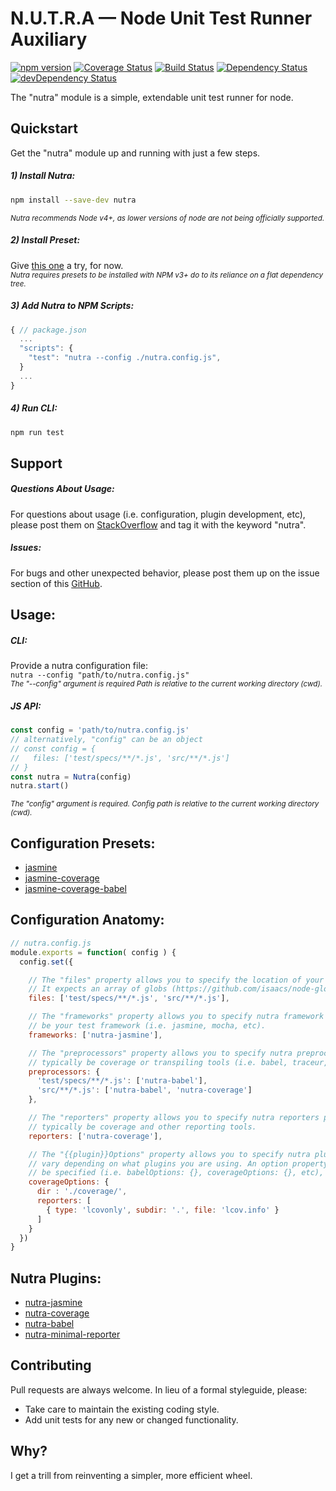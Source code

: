 # N.U.T.R.A — Node Unit Test Runner Auxiliary
[![npm version](https://badge.fury.io/js/nutra.svg)](https://badge.fury.io/js/nutra)
[![Coverage Status](https://coveralls.io/repos/github/m-a-r-c-e-l-i-n-o/nutra/badge.svg?branch=master)](https://coveralls.io/github/m-a-r-c-e-l-i-n-o/nutra?branch=master)
[![Build Status](https://travis-ci.org/m-a-r-c-e-l-i-n-o/nutra.svg?branch=master)](https://travis-ci.org/m-a-r-c-e-l-i-n-o/nutra)
[![Dependency Status](https://david-dm.org/m-a-r-c-e-l-i-n-o/nutra.svg)](https://david-dm.org/m-a-r-c-e-l-i-n-o/nutra)
[![devDependency Status](https://david-dm.org/m-a-r-c-e-l-i-n-o/nutra/dev-status.svg)](https://david-dm.org/m-a-r-c-e-l-i-n-o/nutra#info=devDependencies)

The "nutra" module is a simple, extendable unit test runner for node.

## Quickstart
Get the "nutra" module up and running with just a few steps.

##### 1) Install Nutra:
```bash
npm install --save-dev nutra
```
<sub>*Nutra recommends Node v4+, as lower versions of node are not being officially supported.*</sub>

##### 2) Install Preset:
Give [this one](https://github.com/m-a-r-c-e-l-i-n-o/nutra-jasmine-preset) a try, for now.<br />
<sub>*Nutra requires presets to be installed with NPM v3+ do to its reliance on a flat dependency tree.*</sub>

##### 3) Add Nutra to NPM Scripts:
```js
{ // package.json
  ...
  "scripts": {
    "test": "nutra --config ./nutra.config.js",
  }
  ...
}
```

##### 4) Run CLI:
```bash
npm run test
```

## Support
##### Questions About Usage:
For questions about usage (i.e. configuration, plugin development, etc), please post them on [StackOverflow](http://stackoverflow.com/) and tag it with the keyword "nutra".

##### Issues:
For bugs and other unexpected behavior, please post them up on the issue section of this [GitHub](https://github.com/m-a-r-c-e-l-i-n-o/nutra/issues).

## Usage:
##### CLI:
Provide a nutra configuration file:<br />
`nutra --config "path/to/nutra.config.js"`<br />
<sub>*The "--config" argument is required Path is relative to the current working directory (cwd).*</sub>

##### JS API:
```js
const config = 'path/to/nutra.config.js'
// alternatively, "config" can be an object
// const config = {
//   files: ['test/specs/**/*.js', 'src/**/*.js']
// }
const nutra = Nutra(config)
nutra.start()
```
<sub>*The "config" argument is required. Config path is relative to the current working directory (cwd).*</sub>

## Configuration Presets:
- [jasmine](https://github.com/m-a-r-c-e-l-i-n-o/nutra-jasmine-preset)
- [jasmine-coverage](https://github.com/m-a-r-c-e-l-i-n-o/nutra-jasmine-coverage-preset)
- [jasmine-coverage-babel](https://github.com/m-a-r-c-e-l-i-n-o/nutra-jasmine-coverage-babel-preset)

## Configuration Anatomy:
```js
// nutra.config.js
module.exports = function( config ) {
  config.set({

    // The "files" property allows you to specify the location of your app files and specs.
    // It expects an array of globs (https://github.com/isaacs/node-glob) and is always required.
    files: ['test/specs/**/*.js', 'src/**/*.js'],

    // The "frameworks" property allows you to specify nutra framework plugins, this will typically
    // be your test framework (i.e. jasmine, mocha, etc).
    frameworks: ['nutra-jasmine'],

    // The "preprocessors" property allows you to specify nutra preprocessors plugins, this will
    // typically be coverage or transpiling tools (i.e. babel, traceur, typescript, etc).
    preprocessors: {
      'test/specs/**/*.js': ['nutra-babel'],
      'src/**/*.js': ['nutra-babel', 'nutra-coverage']
    },

    // The "reporters" property allows you to specify nutra reporters plugins, this will
    // typically be coverage and other reporting tools.
    reporters: ['nutra-coverage'],

    // The "{{plugin}}Options" property allows you to specify nutra plugin options, this will
    // vary depending on what plugins you are using. An option property for each plugin must
    // be specified (i.e. babelOptions: {}, coverageOptions: {}, etc), but it is not required.
    coverageOptions: {
      dir : './coverage/',
      reporters: [
        { type: 'lcovonly', subdir: '.', file: 'lcov.info' }
      ]
    }
  })
}
```

## Nutra Plugins:
- [nutra-jasmine](https://github.com/m-a-r-c-e-l-i-n-o/nutra-jasmine)
- [nutra-coverage](https://github.com/m-a-r-c-e-l-i-n-o/nutra-coverage)
- [nutra-babel](https://github.com/m-a-r-c-e-l-i-n-o/nutra-babel)
- [nutra-minimal-reporter](https://github.com/m-a-r-c-e-l-i-n-o/nutra-jasmine)

## Contributing
Pull requests are always welcome. In lieu of a formal styleguide, please:
- Take care to maintain the existing coding style.
- Add unit tests for any new or changed functionality.

## Why?
I get a trill from reinventing a simpler, more efficient wheel.
